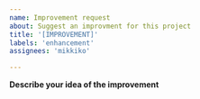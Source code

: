 ```yaml
---
name: Improvement request
about: Suggest an improvment for this project
title: '[IMPROVEMENT]'
labels: 'enhancement'
assignees: 'mikkiko'

---
```


**Describe your idea of the improvement**

